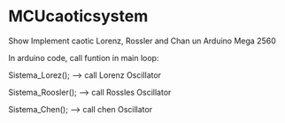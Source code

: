 # MCUcaoticsystem
Show Implement caotic Lorenz, Rossler and Chan un Arduino Mega 2560

In arduino code, call funtion in main loop:

Sistema_Lorez(); --> call Lorenz Oscillator

Sistema_Roosler(); --> call Rossles Oscillator

Sistema_Chen(); --> call chen Oscillator

